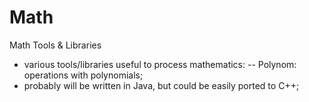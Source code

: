 # Math
Math Tools &amp; Libraries

- various tools/libraries useful to process mathematics:
-- Polynom: operations with polynomials;
- probably will be written in Java, but could be easily ported to C++;
